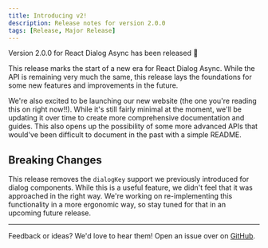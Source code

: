```yaml
---
title: Introducing v2!
description: Release notes for version 2.0.0
tags: [Release, Major Release]
---
```


Version 2.0.0 for React Dialog Async has been released 🎉

This release marks the start of a new era for React Dialog Async. While the API is remaining very much the same, this release lays the foundations for some new features and improvements in the future.
<!-- truncate -->

We're also excited to be launching our new website (the one you're reading this on right now!!). While it's still fairly minimal at the moment, we'll be updating it over time to create more comprehensive documentation and guides. This also opens up the possibility of some more advanced APIs that would've been difficult to document in the past with a simple README.

## Breaking Changes

This release removes the `dialogKey` support we previously introduced for dialog components. While this is a useful feature, we didn't feel that it was approached in the right way. We're working on re-implementing this functionality in a more ergonomic way, so stay tuned for that in an upcoming future release.

---

Feedback or ideas? We'd love to hear them! Open an issue over on [GitHub](https://github.com/a16n-dev/react-dialog-async/issues).

